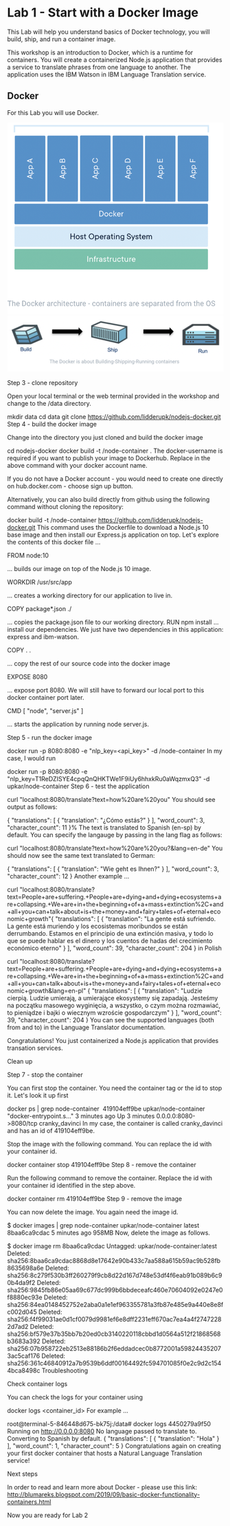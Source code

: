 # Lab 1 - Start with a Docker Image

This Lab will help you understand basics of Docker technology, you will build, ship, and run a container image.

This workshop is an introduction to Docker, which is a runtime for containers. You will create a containerized Node.js application that provides a service to translate phrases from one language to another. The application uses the IBM Watson in IBM Language Translation service.‌


## Docker

For this Lab you will use Docker. 

<img src="/img/docker.png">

<img src="/img/build.ship.run.png">




Step 3 - clone repository

Open your local terminal or the web terminal provided in the workshop and change to the /data directory.

mkdir data
cd data
git clone https://github.com/lidderupk/nodejs-docker.git
Step 4 - build the docker image

Change into the directory you just cloned and build the docker image

cd nodejs-docker
docker build -t <docker-username>/node-container .
The docker-username is required if you want to publish your image to Dockerhub.  Replace <docker-username> in the above command with your docker account name.

If you do not have a Docker account - you would need to create one directly on hub.docker.com - choose sign up button.

Alternatively, you can also build directly from github using the following command without cloning the repository:

docker build -t <docker-username>/node-container https://github.com/lidderupk/nodejs-docker.git
This command uses the Dockerfile to download a Node.js 10 base image and then install our Express.js application on top. Let's explore the contents of this docker file ...

FROM node:10 

... builds our image on top of the Node.js 10 image. 

WORKDIR /usr/src/app 

... creates a working directory for our application to live in. 

COPY package*.json ./ 

... copies the package.json file to our working directory. RUN npm install ... install our dependencies. We just have two dependencies in this application: express and ibm-watson. 

COPY . . 

... copy the rest of our source code into the docker image 

EXPOSE 8080 

... expose port 8080. We will still have to forward our local port to this docker container port later. 

CMD [ "node", "server.js" ]

... starts the application by running node server.js.

Step 5 - run the docker image

docker run -p 8080:8080 -e "nlp_key=<api_key>" -d <docker-username>/node-container
In my case, I would run

docker run -p 8080:8080 -e "nlp_key=T1ReDZISYE4cpqQnQHKTWe1F9iUy6hhxkRu0aWqzmxQ3" -d upkar/node-container
Step 6 - test the application

curl "localhost:8080/translate?text=how%20are%20you"
You should see output as follows:

{
  "translations": [
    {
      "translation": "¿Cómo estás?"
    }
  ],
  "word_count": 3,
  "character_count": 11
}%
The text is translated to Spanish (en-sp) by default. You can specify the langauge by passing in the lang flag as follows:

curl "localhost:8080/translate?text=how%20are%20you?&lang=en-de"
You should now see the same text translated to German:

{
  "translations": [
    {
      "translation": "Wie geht es Ihnen?"
    }
  ],
  "word_count": 3,
  "character_count": 12
}
Another example ...

curl "localhost:8080/translate?text=People+are+suffering.+People+are+dying+and+dying+ecosystems+are+collapsing.+We+are+in+the+beginning+of+a+mass+extinction%2C+and+all+you+can+talk+about+is+the+money+and+fairy+tales+of+eternal+economic+growth"
​
​
{
  "translations": [
    {
      "translation": "La gente está sufriendo. La gente está muriendo y los ecosistemas moribundos se están derrumbando. Estamos en el principio de una extinción masiva, y todo lo que se puede hablar es el dinero y los cuentos de hadas del crecimiento económico eterno"
    }
  ],
  "word_count": 39,
  "character_count": 204
}
in Polish

curl "localhost:8080/translate?text=People+are+suffering.+People+are+dying+and+dying+ecosystems+are+collapsing.+We+are+in+the+beginning+of+a+mass+extinction%2C+and+all+you+can+talk+about+is+the+money+and+fairy+tales+of+eternal+economic+growth&lang=en-pl"
{
  "translations": [
    {
      "translation": "Ludzie cierpią. Ludzie umierają, a umierające ekosystemy się zapadają. Jesteśmy na początku masowego wyginięcia, a wszystko, o czym można rozmawiać, to pieniądze i bajki o wiecznym wzroście gospodarczym"
    }
  ],
  "word_count": 39,
  "character_count": 204
}
You can see the supported languages (both from and to) in the Language Translator documentation.

Congratulations! You just containerized a Node.js application that provides transation services.

Clean up

Step 7 - stop the container

You can first stop the container. You need the container tag or the id to stop it. Let's look it up first

docker ps | grep node-container
​
419104eff9be        upkar/node-container                           "docker-entrypoint.s…"   3 minutes ago       Up 3 minutes                       0.0.0.0:8080->8080/tcp                            cranky_davinci
In my case, the container is called cranky_davinci and has an id of 419104eff9be.

Stop the image with the following command. You can replace the id with your container id.

docker container stop 419104eff9be
Step 8 - remove the container

Run the following command to remove the container. Replace the id with your container id identified in the step above.

docker container rm 419104eff9be
Step 9 - remove the image

You can now delete the image. You again need the image id.

$ docker images | grep node-container
upkar/node-container                       latest                         8baa6ca9cdac        5 minutes ago       958MB
Now, delete the image as follows.

$ docker image rm 8baa6ca9cdac
Untagged: upkar/node-container:latest
Deleted: sha256:8baa6ca9cdac8868d8e17642e90b433c7aa588a615b59ac9b528fb8635698a6e
Deleted: sha256:8c279f530b3ff260279f9cb8d22d167d748e53df4f6eab91b089b6c90b4da9f2
Deleted: sha256:9845fb86e05aa69c677dc999b6bbdeceafc460e70604092e0247e0f8880ec93e
Deleted: sha256:84ea0148452752e2aba0a1e1ef963355781a3fb87e485e9a440e8e8fc002d045
Deleted: sha256:f4f99031ae0d1cf0079d9981ef6e8dff2231eff670ac7ea4a4f27472282d7ad2
Deleted: sha256:bf579e37b35bb7b20ed0cb3140220118cbbd1d0564a512f21868568b3683a392
Deleted: sha256:07b958722eb2513e88186b2f6eddadcec0b8772001a598244352073ac5caf176
Deleted: sha256:361c46840912a7b9539b6ddf00164492fc594701085f0e2c9d2c1544bca8498c
Troubleshooting

Check container logs

You can check the logs for your container using

docker logs <container_id>
For example ...

root@terminal-5-846448d675-bk75j:/data# docker logs 4450279a9f50   
​
​
Running on http://0.0.0.0:8080
No language passed to translate to. Converting to Spanish by default.
{
  "translations": [
    {
      "translation": "Hola"
    }
  ],
  "word_count": 1,
  "character_count": 5
}
Congratulations again on creating your first docker container that hosts a Natural Language Translation service! 

Next steps

In order to read and learn more about Docker - please use this link: http://blumareks.blogspot.com/2019/09/basic-docker-functionality-containers.html​

Now you are ready for Lab 2



